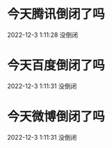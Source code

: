# 今天腾讯倒闭了吗

2022-12-3 1:11:28 没倒闭

# 今天百度倒闭了吗

2022-12-3 1:11:31 没倒闭

# 今天微博倒闭了吗

2022-12-3 1:11:31 没倒闭


